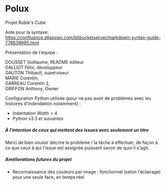 # Polux

Projet Rubik's Cube

Aide pour la syntaxe: https://confluence.atlassian.com/bitbucketserver/markdown-syntax-guide-776639995.html

Présentation de l'équipe :

DOUSSET Guillaume, README éditeur  
GALLIOT Félix, développeur  
GAUTON Thibault, superviseur  
MARIE Corentin,  
GARREAU Corentin 2,  
GRIFFON Anthony, Owner  

Configuration Python utilisée (pour ne pas avoir de problèmes avec les histoires d'indendation notamment) :
* Indentation Width = 4
* Python v3.3 et suivantes

##### À l'intention de ceux qui mettent des issues avec seulement un titre  
Merci de bien vouloir décrire le problème / la tâche à effectuer, de façon à ce que ceux à qui l'issue est assignée puissent savoir de quoi il s'agit.  

##### Améliorations futures du projet  
- Reconnaissance des couleurs par image : fonctionnel (selon l'éclairage) pour une seule face, en temps réel